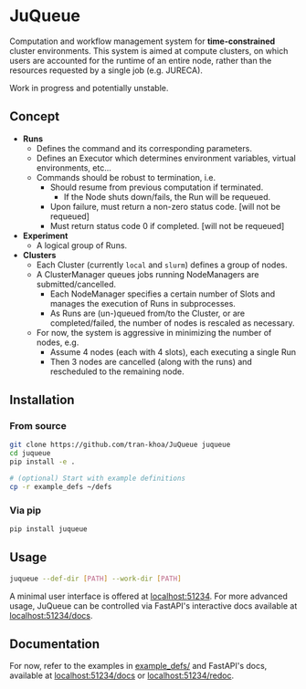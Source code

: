 # JuQueue
Computation and workflow management system for **time-constrained** cluster environments.
This system is aimed at compute clusters, on which users are accounted for the runtime of an entire node, 
rather than the resources requested by a single job (e.g. JURECA).

Work in progress and potentially unstable.

## Concept
- **Runs**
  - Defines the command and its corresponding parameters.
  - Defines an Executor which determines environment variables, virtual environments, etc...
  - Commands should be robust to termination, i.e.  
    - Should resume from previous computation if terminated.
      - If the Node shuts down/fails, the Run will be requeued.
    - Upon failure, must return a non-zero status code. [will not be requeued]
    - Must return status code 0 if completed. [will not be requeued]
- **Experiment**
  - A logical group of Runs.
- **Clusters**
  - Each Cluster (currently `local` and `slurm`) defines a group of nodes.
  - A ClusterManager queues jobs running NodeManagers are submitted/cancelled.
    - Each NodeManager specifies a certain number of Slots and manages the execution of Runs in subprocesses.
    - As Runs are (un-)queued from/to the Cluster, or are completed/failed, the number of nodes is rescaled as necessary.
  - For now, the system is aggressive in minimizing the number of nodes, e.g.
    - Assume 4 nodes (each with 4 slots), each executing a single Run
    - Then 3 nodes are cancelled (along with the runs) and rescheduled to the remaining node. 

## Installation
### From source
```bash
git clone https://github.com/tran-khoa/JuQueue juqueue
cd juqueue
pip install -e .

# (optional) Start with example definitions
cp -r example_defs ~/defs
```
### Via pip
```bash 
pip install juqueue
```

## Usage
```bash
juqueue --def-dir [PATH] --work-dir [PATH]
```

A minimal user interface is offered at [localhost:51234](http://localhost:51234).
For more advanced usage, JuQueue can be controlled via FastAPI's interactive docs 
available at [localhost:51234/docs](http://localhost:51234/docs).

## Documentation
For now, refer to the examples in [example_defs/](./example_defs) and FastAPI's docs,
available at [localhost:51234/docs](http://localhost:51234/docs)
or [localhost:51234/redoc](http://localhost:51234/redoc).

